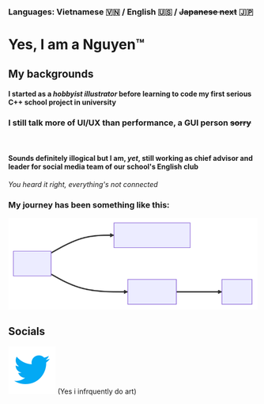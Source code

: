 
### Languages: Vietnamese <span>&#127483;&#127475;</span> / English <span>&#127482;&#127480;</span> / ~~Japanese next~~ <span>&#127471;&#127477;</span>
# Yes, I am a Nguyen<span>&trade;</span><br>
## My backgrounds
#### I started as a ***hobbyist illustrator*** before learning to code my first serious C++ school project in university
### I still talk more of UI/UX than performance, a GUI person ~~sorry~~ 
<br>

#### Sounds definitely illogical but I am, *yet*, still working as chief advisor and leader for social media team of our school's English club
*You heard it right, everything's not connected* 
<br>

### My journey has been something like this:
![](assets\mermaid-diagram-2023-03-18-113121.svg)

## Socials
[![](assets\icons8-twitter.svg)](https://twitter.com/Bie_003)
(Yes i infrquently do art)